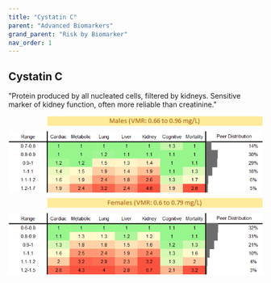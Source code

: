 ```yaml
---
title: "Cystatin C"
parent: "Advanced Biomarkers"
grand_parent: "Risk by Biomarker"
nav_order: 1
---
```



## Cystatin C


"Protein produced by all nucleated cells, filtered by kidneys. Sensitive marker of kidney function, often more reliable than creatinine."

<div style="display: flex; flex-direction: column; gap: 10px;">

  <img src="/assets/images/vmrbiomarker_cystatin_C__male.png" alt="Cystatin C VMR Male" style="margin-left: 15%">
  <img src="/assets/images/rr_cystatin_C__male.png" alt="Cystatin C RR Male">

  <img src="/assets/images/vmrbiomarker_cystatin_C__female.png" alt="Cystatin C VMR Female" style="margin-left: 15%; ">
  <img src="/assets/images/rr_cystatin_C__female.png" alt="Cystatin C RR Female">

</div>



